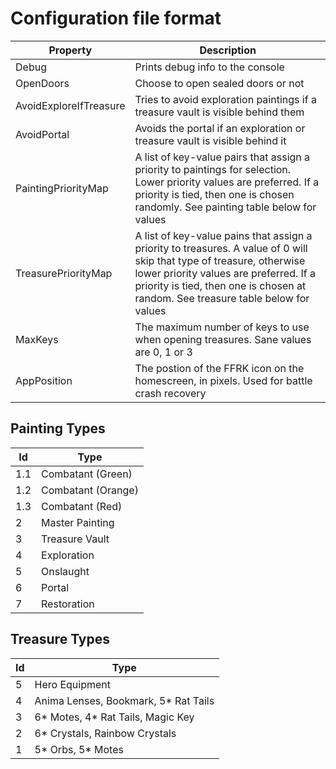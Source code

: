 # Configuration file format

| Property              | Description                        |
| --------------------- | ---------------------------------- |
| Debug                 | Prints debug info to the console   |
| OpenDoors             | Choose to open sealed doors or not |
| AvoidExploreIfTreasure| Tries to avoid exploration paintings if a treasure vault is visible behind them |
| AvoidPortal           | Avoids the portal if an exploration or treasure vault is visible behind it |
| PaintingPriorityMap   | A list of key-value pairs that assign a priority to paintings for selection.  Lower priority values are preferred.  If a priority is tied, then one is chosen randomly. See painting table below for values |
| TreasurePriorityMap   | A list of key-value pains that assign a priority to treasures.  A value of 0 will skip that type of treasure, otherwise lower priority values are preferred.  If a priority is tied, then one is chosen at random.  See treasure table below for values |
| MaxKeys               | The maximum number of keys to use when opening treasures.  Sane values are 0, 1 or 3 |
| AppPosition           | The postion of the FFRK icon on the homescreen, in pixels.  Used for battle crash recovery |

## Painting Types
|  Id   | Type                  |
| ----- | ----------------------|
| 1.1   | Combatant (Green)     |
| 1.2   | Combatant (Orange)    |
| 1.3   | Combatant (Red)       |
| 2     | Master Painting       |
| 3     | Treasure Vault        |
| 4     | Exploration           |
| 5     | Onslaught             |
| 6     | Portal                |
| 7     | Restoration           |

## Treasure Types
| Id    | Type                                  |
| ----- | ------------------------------------- |
| 5     | Hero Equipment                        |
| 4     | Anima Lenses, Bookmark, 5* Rat Tails  |
| 3     | 6* Motes, 4* Rat Tails, Magic Key     |
| 2     | 6* Crystals, Rainbow Crystals         |
| 1     | 5* Orbs, 5* Motes                     |
